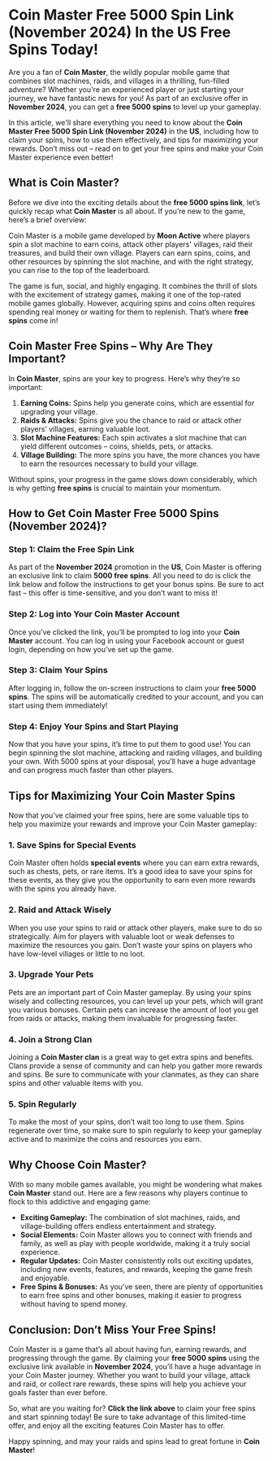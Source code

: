 # Coin Master Free 5000 Spin Link (November 2024) In the US Free Spins Today!

Are you a fan of **Coin Master**, the wildly popular mobile game that combines slot machines, raids, and villages in a thrilling, fun-filled adventure? Whether you're an experienced player or just starting your journey, we have fantastic news for you! As part of an exclusive offer in **November 2024**, you can get a **free 5000 spins** to level up your gameplay.

In this article, we'll share everything you need to know about the **Coin Master Free 5000 Spin Link (November 2024)** in the **US**, including how to claim your spins, how to use them effectively, and tips for maximizing your rewards. Don’t miss out – read on to get your free spins and make your Coin Master experience even better!

## What is Coin Master?

Before we dive into the exciting details about the **free 5000 spins link**, let’s quickly recap what **Coin Master** is all about. If you’re new to the game, here’s a brief overview:

Coin Master is a mobile game developed by **Moon Active** where players spin a slot machine to earn coins, attack other players' villages, raid their treasures, and build their own village. Players can earn spins, coins, and other resources by spinning the slot machine, and with the right strategy, you can rise to the top of the leaderboard.

The game is fun, social, and highly engaging. It combines the thrill of slots with the excitement of strategy games, making it one of the top-rated mobile games globally. However, acquiring spins and coins often requires spending real money or waiting for them to replenish. That’s where **free spins** come in!

## Coin Master Free Spins – Why Are They Important?

In **Coin Master**, spins are your key to progress. Here’s why they’re so important:

1. **Earning Coins:** Spins help you generate coins, which are essential for upgrading your village.
2. **Raids & Attacks:** Spins give you the chance to raid or attack other players’ villages, earning valuable loot.
3. **Slot Machine Features:** Each spin activates a slot machine that can yield different outcomes – coins, shields, pets, or attacks. 
4. **Village Building:** The more spins you have, the more chances you have to earn the resources necessary to build your village.

Without spins, your progress in the game slows down considerably, which is why getting **free spins** is crucial to maintain your momentum.

## How to Get Coin Master Free 5000 Spins (November 2024)?

### Step 1: Claim the Free Spin Link

As part of the **November 2024** promotion in the **US**, Coin Master is offering an exclusive link to claim **5000 free spins**. All you need to do is click the link below and follow the instructions to get your bonus spins. Be sure to act fast – this offer is time-sensitive, and you don’t want to miss it!

### Step 2: Log into Your Coin Master Account

Once you’ve clicked the link, you’ll be prompted to log into your **Coin Master** account. You can log in using your Facebook account or guest login, depending on how you’ve set up the game.

### Step 3: Claim Your Spins

After logging in, follow the on-screen instructions to claim your **free 5000 spins**. The spins will be automatically credited to your account, and you can start using them immediately!

### Step 4: Enjoy Your Spins and Start Playing

Now that you have your spins, it’s time to put them to good use! You can begin spinning the slot machine, attacking and raiding villages, and building your own. With 5000 spins at your disposal, you’ll have a huge advantage and can progress much faster than other players.

## Tips for Maximizing Your Coin Master Spins

Now that you’ve claimed your free spins, here are some valuable tips to help you maximize your rewards and improve your Coin Master gameplay:

### 1. **Save Spins for Special Events**

Coin Master often holds **special events** where you can earn extra rewards, such as chests, pets, or rare items. It’s a good idea to save your spins for these events, as they give you the opportunity to earn even more rewards with the spins you already have.

### 2. **Raid and Attack Wisely**

When you use your spins to raid or attack other players, make sure to do so strategically. Aim for players with valuable loot or weak defenses to maximize the resources you gain. Don’t waste your spins on players who have low-level villages or little to no loot.

### 3. **Upgrade Your Pets**

Pets are an important part of Coin Master gameplay. By using your spins wisely and collecting resources, you can level up your pets, which will grant you various bonuses. Certain pets can increase the amount of loot you get from raids or attacks, making them invaluable for progressing faster.

### 4. **Join a Strong Clan**

Joining a **Coin Master clan** is a great way to get extra spins and benefits. Clans provide a sense of community and can help you gather more rewards and spins. Be sure to communicate with your clanmates, as they can share spins and other valuable items with you.

### 5. **Spin Regularly**

To make the most of your spins, don’t wait too long to use them. Spins regenerate over time, so make sure to spin regularly to keep your gameplay active and to maximize the coins and resources you earn.

## Why Choose Coin Master?

With so many mobile games available, you might be wondering what makes **Coin Master** stand out. Here are a few reasons why players continue to flock to this addictive and engaging game:

- **Exciting Gameplay:** The combination of slot machines, raids, and village-building offers endless entertainment and strategy.
- **Social Elements:** Coin Master allows you to connect with friends and family, as well as play with people worldwide, making it a truly social experience.
- **Regular Updates:** Coin Master consistently rolls out exciting updates, including new events, features, and rewards, keeping the game fresh and enjoyable.
- **Free Spins & Bonuses:** As you’ve seen, there are plenty of opportunities to earn free spins and other bonuses, making it easier to progress without having to spend money.

## Conclusion: Don’t Miss Your Free Spins!

Coin Master is a game that’s all about having fun, earning rewards, and progressing through the game. By claiming your **free 5000 spins** using the exclusive link available in **November 2024**, you’ll have a huge advantage in your Coin Master journey. Whether you want to build your village, attack and raid, or collect rare rewards, these spins will help you achieve your goals faster than ever before.

So, what are you waiting for? **Click the link above** to claim your free spins and start spinning today! Be sure to take advantage of this limited-time offer, and enjoy all the exciting features Coin Master has to offer.

Happy spinning, and may your raids and spins lead to great fortune in **Coin Master**!
